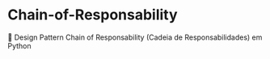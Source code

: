 # Chain-of-Responsability 	
&#128279;
Design Pattern Chain of Responsability (Cadeia de Responsabilidades) em Python

